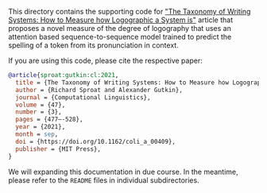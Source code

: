 This directory contains the supporting code for
["The Taxonomy of Writing Systems: How to Measure how Logographic a System is"](https://doi.org/10.1162/coli_a_00409)
article that proposes a novel measure of the degree of logography that uses an
attention based sequence-to-sequence model trained to predict the spelling of a
token from its pronunciation in context.

If you are using this code, please cite the respective paper:

```bibtex
@article{sproat:gutkin:cl:2021,
  title = {The Taxonomy of Writing Systems: How to Measure how Logographic a System is},
  author = {Richard Sproat and Alexander Gutkin},
  journal = {Computational Linguistics},
  volume = {47},
  number = {3},
  pages = {477–-528},
  year = {2021},
  month = sep,
  doi = {https://doi.org/10.1162/coli_a_00409},
  publisher = {MIT Press},
}
```

We will expanding this documentation in due course. In the meantime, please
refer to the `README` files in individual subdirectories.
